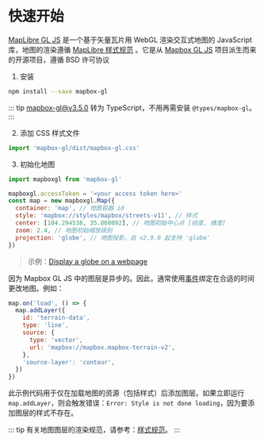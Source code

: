 # 快速开始

[MapLibre GL JS](https://maplibre.org/maplibre-gl-js/docs/) 是一个基于矢量瓦片用 WebGL 渲染交互式地图的 JavaScript 库，地图的渲染遵循 [MapLibre 样式规范](https://maplibre.org/maplibre-style-spec) 。它是从 [Mapbox GL JS](https://docs.mapbox.com/mapbox-gl-js/api/) 项目派生而来的开源项目，遵循 BSD 许可协议

1. 安装

```bash
npm install --save mapbox-gl
```

::: tip
[mapbox-gl@v3.5.0](https://github.com/mapbox/mapbox-gl-js/releases/tag/v3.5.0) 转为 TypeScript，不用再需安装 `@types/mapbox-gl`。
:::

2. 添加 CSS 样式文件

```js
import 'mapbox-gl/dist/mapbox-gl.css'
```

3. 初始化地图

```js
import mapboxgl from 'mapbox-gl'

mapboxgl.accessToken = '<your access token here>'
const map = new mapboxgl.Map({
  container: 'map', // 地图容器 id
  style: 'mapbox://styles/mapbox/streets-v11', // 样式
  center: [104.294538, 35.860092], // 地图初始中心点 [经度, 维度]
  zoom: 2.4, // 地图初始缩放级别
  projection: 'globe', // 地图投影，自 v2.9.0 起支持 'globe'
})
```

<ClientOnly>
  <common-code-view name="starter-globe"/>
</ClientOnly>

> 示例：[Display a globe on a webpage](https://docs.mapbox.com/mapbox-gl-js/example/simple-map/)

因为 Mapbox GL JS 中的图层是异步的。因此，通常使用[事件](https://docs.mapbox.com/mapbox-gl-js/api/map/#map-events)绑定在合适的时间更改地图。例如：

```js
map.on('load', () => {
  map.addLayer({
    id: 'terrain-data',
    type: 'line',
    source: {
      type: 'vector',
      url: 'mapbox://mapbox.mapbox-terrain-v2',
    },
    'source-layer': 'contour',
  })
})
```

此示例代码用于仅在加载地图的资源（包括样式）后添加图层。如果立即运行 `map.addLayer`，则会触发错误：`Error: Style is not done loading`，因为要添加图层的样式不存在。

::: tip
有关地图图层的渲染规范，请参考：[样式规范](/style-spec/)。
:::

